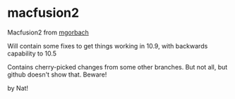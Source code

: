 macfusion2
==========

Macfusion2 from [mgorbach](https://github.com/mulle-nat/macfusion2/new/master?readme=1)

Will contain some fixes to get things working in 10.9, with backwards capability to 10.5

Contains cherry-picked changes from some other branches. But not all, but github doesn't 
show that. Beware!

by Nat!


